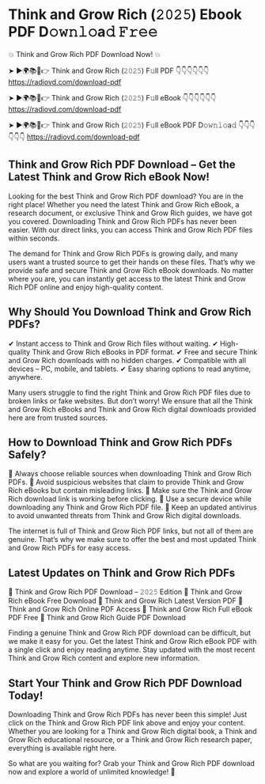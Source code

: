 # Think and Grow Rich (𝟸𝟶𝟸𝟻) Ebook PDF D𝚘𝚠𝚗𝚕𝚘a𝚍 𝙵𝚛𝚎𝚎

💥 Think and Grow Rich PDF Download Now! 💥

➤ ►🌍📚📱👉 Think and Grow Rich (𝟸𝟶𝟸𝟻) F𝚞ll PDF 👇👇👇👇👇👇
https://radiovd.com/download-pdf

➤ ►🌍📚📱👉 Think and Grow Rich (𝟸𝟶𝟸𝟻) F𝚞ll eBook 👇👇👇👇👇👇
https://radiovd.com/download-pdf

➤ ►🌍📚📱👉 Think and Grow Rich (𝟸𝟶𝟸𝟻) F𝚞ll eBook PDF D𝚘𝚠𝚗𝚕𝚘a𝚍 👇👇👇👇👇👇
https://radiovd.com/download-pdf

## Think and Grow Rich PDF Download – Get the Latest Think and Grow Rich eBook Now!

Looking for the best Think and Grow Rich PDF download? You are in the right place! Whether you need the latest Think and Grow Rich eBook, a research document, or exclusive Think and Grow Rich guides, we have got you covered. Downloading Think and Grow Rich PDFs has never been easier. With our direct links, you can access Think and Grow Rich PDF files within seconds.

The demand for Think and Grow Rich PDFs is growing daily, and many users want a trusted source to get their hands on these files. That’s why we provide safe and secure Think and Grow Rich eBook downloads. No matter where you are, you can instantly get access to the latest Think and Grow Rich PDF online and enjoy high-quality content.

## Why Should You Download Think and Grow Rich PDFs?

✔ Instant access to Think and Grow Rich files without waiting.
✔ High-quality Think and Grow Rich eBooks in PDF format.
✔ Free and secure Think and Grow Rich downloads with no hidden charges.
✔ Compatible with all devices – PC, mobile, and tablets.
✔ Easy sharing options to read anytime, anywhere.

Many users struggle to find the right Think and Grow Rich PDF files due to broken links or fake websites. But don’t worry! We ensure that all the Think and Grow Rich eBooks and Think and Grow Rich digital downloads provided here are from trusted sources.

## How to Download Think and Grow Rich PDFs Safely?

📌 Always choose reliable sources when downloading Think and Grow Rich PDFs.
📌 Avoid suspicious websites that claim to provide Think and Grow Rich eBooks but contain misleading links.
📌 Make sure the Think and Grow Rich download link is working before clicking.
📌 Use a secure device while downloading any Think and Grow Rich PDF file.
📌 Keep an updated antivirus to avoid unwanted threats from Think and Grow Rich digital downloads.

The internet is full of Think and Grow Rich PDF links, but not all of them are genuine. That’s why we make sure to offer the best and most updated Think and Grow Rich PDFs for easy access.

## Latest Updates on Think and Grow Rich PDFs

🔹 Think and Grow Rich PDF Download – 𝟸𝟶𝟸𝟻 Edition
🔹 Think and Grow Rich eBook Free Download
🔹 Think and Grow Rich Latest Version PDF
🔹 Think and Grow Rich Online PDF Access
🔹 Think and Grow Rich Full eBook PDF Free
🔹 Think and Grow Rich Guide PDF Download

Finding a genuine Think and Grow Rich PDF download can be difficult, but we make it easy for you. Get the latest Think and Grow Rich eBook PDF with a single click and enjoy reading anytime. Stay updated with the most recent Think and Grow Rich content and explore new information.

## Start Your Think and Grow Rich PDF Download Today!

Downloading Think and Grow Rich PDFs has never been this simple! Just click on the Think and Grow Rich PDF link above and enjoy your content. Whether you are looking for a Think and Grow Rich digital book, a Think and Grow Rich educational resource, or a Think and Grow Rich research paper, everything is available right here.

So what are you waiting for? Grab your Think and Grow Rich PDF download now and explore a world of unlimited knowledge! 🚀